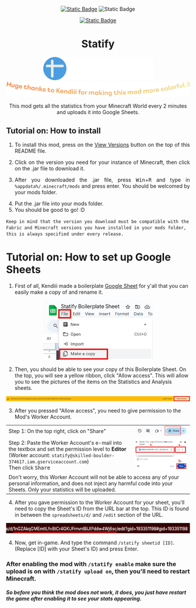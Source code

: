 <div align=center>

[![Static Badge](https://img.shields.io/badge/Fabric->=0.16.9-1f6feb?style=flat-square)](https://fabricmc.net/use/installer/)
![Static Badge](https://img.shields.io/badge/Minecraft-1.21.5-green?style=flat-square&logo=Minetest&logoColor=white)
</div>
<div align=center id="versions">
  
  [![Static Badge](https://img.shields.io/badge/View_Versions-red?style=flat-square)](https://github.com/Soviaat/Statify/releases/)

</div>

<h1 align=center width=20>Statify</h1>

<div align=center><img src="https://github.com/Soviaat/Statify/blob/master/imgs/rollicon-transparent.gif" width=300></div>

<img alt="Huge thanks to Kendiii for making this mod more colorful:)" src="https://github.com/Soviaat/Statify/blob/master/imgs/thankskendi.png">

<p align=center>This mod gets all the statistics from your Minecraft World every 2 minutes and uploads it into Google Sheets.</p>

<div id="usage">

<h2>Tutorial on: How to install</h2>

<ol>
  <li align=justify>
  
  To install this mod, press on the [View Versions](https://github.com/Soviaat/Statify#versions) button on the top of this README file.
  </li>
  <li align=justify>Click on the version you need for your instance of Minecraft, then click on the .jar file to download it.</li>
  <li align=justify>
    
After you downloaded the .jar file, press <kbd>Win</kbd>+<kbd>R</kbd> and type in ` %appdata%/.minecraft/mods ` and press enter. You should be welcomed by your mods folder.
  </li>
  <li align=justify>Put the .jar file into your mods folder.</li>
  <li align=justify>You should be good to go! :D</li>
</ol>
   
`
  Keep in mind that the version you download must be compatible with the
  Fabric and Minecraft versions you have installed in your mods folder, this is always specified under every release. 
`  
</div>

<div id="setup">

<h1>Tutorial on: How to set up Google Sheets</h1>

1. First of all, Kendiii made a boilerplate [Google Sheet](https://docs.google.com/spreadsheets/d/1nGZAkqGMEmltLfvBtCr4GKUFrnvnlBlJlPddw4Wj6sc/edit?usp=sharing) for y'all that you can easily make a copy of and rename it.
<div align="center">

<img alt="File - Make a copy" src="https://github.com/Soviaat/Statify/blob/master/imgs/makeacopy.png" width=300>
  
</div>



2. Then, you should be able to see your copy of this Boilerplate Sheet. On the top, you will see a yellow ribbon, click "Allow access". This will allow you to see the pictures of the items on the Statistics and Analysis sheets. 

<img alt="Yellow warning ribbon" src="https://github.com/Soviaat/Statify/blob/master/imgs/yellowribbon.png">

3. After you pressed "Allow access", you need to give permission to the Mod's Worker Account.

<table>
  <tr>
    <td>Step 1: On the top right, click on "Share"</td>
    <td>
      <img alt="Share button on the top right" src="https://github.com/Soviaat/Statify/blob/master/imgs/share.png">
    </td>
  </tr>
  <tr>
    <td>
      Step 2: Paste the Worker Account's e-mail into the textbox and set the permission level to <b>Editor</b><br>
      (Worker account: <code>statify@skilled-boulder-374617.iam.gserviceaccount.com</code>)<br>
      Then click <kbd width=20>Share</kbd>
    </td>
    <td>
      <img alt="Step 1 - Paste into textbox | Step 2 - Permission: Editor | Step 3: Click 'Share'" src="https://github.com/Soviaat/Statify/blob/master/imgs/editoraccess.png">
    </td>
  </tr>
  <tr>
    <td colspan=2>Don't worry, this Worker Account will not be able to access any of your personal information, and does not inject any harmful code into your Sheets. Only your statistics will be uploaded.</td>
  </tr>
</table>

4. After you gave permission to the Worker Account for your sheet, you'll need to copy the Sheet's ID from the URL bar at the top. This ID is found in between the `spreadsheets/d/` and `/edit` section of the URL.

![URL Bar](https://github.com/Soviaat/Statify/blob/master/imgs/sheetid.png)

4. Now, get in-game. And type the command `/statify sheetid [ID]`. (Replace [ID] with your Sheet's ID) and press Enter.

<h3>After enabling the mod with <code>/statify enable</code> make sure the upload is on with <code>/statify upload on</code>, then you'll need to restart Minecraft.</h6>
<h5>So before you think the mod does not work, it does, you just have restart the game after enabling it to see your stats appearing.</h5>

</div>
